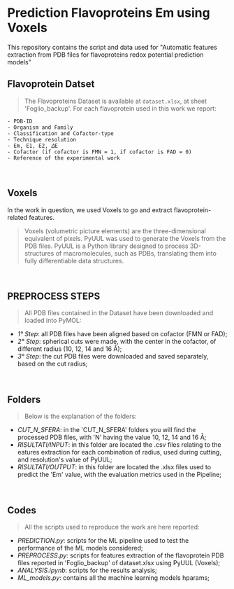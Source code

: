 # Prediction Flavoproteins Em using Voxels

This repository contains the script and data used for "Automatic features extraction from PDB files for flavoproteins redox potential prediction models"

## Flavoprotein Datset

> The Flavoproteins Dataset is available at `dataset.xlsx`, at sheet 'Foglio_backup'. 
For each flavoprotein used in this work we report:

```
- PDB-ID 
- Organism and Family
- Classification and Cofactor-type
- Technique resolution
- Em, E1, E2, 𝛥E
- Cofactor (if cofactor is FMN = 1, if cofactor is FAD = 0)
- Reference of the experimental work
```

<br/>

## Voxels

In the work in question, we used Voxels to go and extract flavoprotein-related features.


> Voxels (volumetric picture elements) are the three-dimensional equivalent of pixels.
  PyUUL was used to generate the Voxels from the PDB files.
> PyUUL is a Python library designed to process 3D-structures of macromolecules, such as PDBs, 
translating them into fully differentiable data structures. 


<br/>

## PREPROCESS STEPS

> All PDB files contained in the Dataset have been downloaded and loaded into PyMOL:


- *1° Step*: all PDB files have been aligned based on cofactor (FMN or FAD);
- *2° Step*: spherical cuts were made, with the center in the cofactor, of different radius (10, 12, 14 and 16 Å);
- *3° Step*: the cut PDB files were downloaded and saved separately, based on the cut radius;

<br/>


## Folders

> Below is the explanation of the folders:


- *CUT_N_SFERA*: in the 'CUT_N_SFERA' folders you will find the processed PDB files, with 'N' having the value 10, 12, 14 and 16 Å;
- *RISULTATI/INPUT*: in this folder are located the .csv files relating to the eatures extraction for each combination of radius,
   used during cutting, and resolution's value of PyUUL;
- *RISULTATI/OUTPUT*: in this folder are located the .xlsx files used to predict the 'Em' value, with the evaluation metrics used in the Pipeline;

<br/>


## Codes

> All the scripts used to reproduce the work are here reported:

- *PREDICTION.py*: scripts for the ML pipeline used to test the performance of the ML models considered;
- *PREPROCESS.py*: scripts for features extraction of the flavoprotein PDB files reported in 'Foglio_backup' of dataset.xlsx using PyUUL (Voxels);
- *ANALYSIS.ipynb*: scripts for the results analysis;
- *ML_models.py*: contains all the machine learning models hparams;

<br/>














